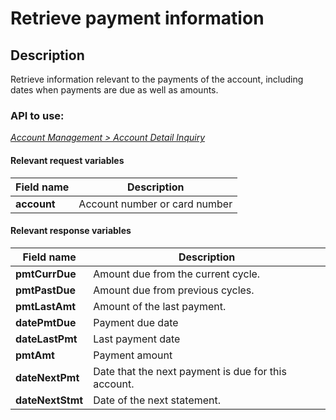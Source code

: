 # Retrieve payment information

## Description

Retrieve information relevant to the payments of the account, including dates when payments are due as well as amounts.

### API to use: 

*[Account Management > Account Detail Inquiry](../api/?type=post&path=/fv_emea/v3/accountDetailInquiry)*

#### Relevant request variables

| Field name  | Description                   |
|-------------|-------------------------------|
| **account** | Account number or card number |

#### Relevant response variables

| Field name       | Description                                         |
|------------------|-----------------------------------------------------|
| **pmtCurrDue**   | Amount due from the current cycle.                  |
| **pmtPastDue**   | Amount due from previous cycles.                    |
| **pmtLastAmt**   | Amount of the last payment.                         |
| **datePmtDue**   | Payment due date                                    |
| **dateLastPmt**  | Last payment date                                   |
| **pmtAmt**       | Payment amount                                      |
| **dateNextPmt**  | Date that the next payment is due for this account. |
| **dateNextStmt** | Date of the next statement.                         |
